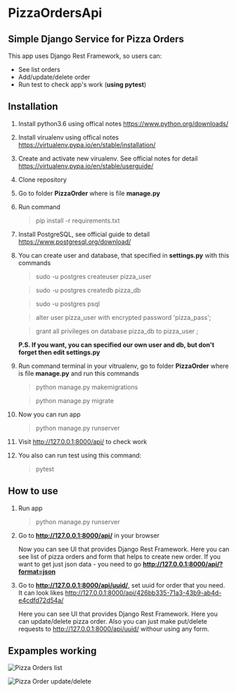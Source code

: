 # PizzaOrdersApi
Simple Django Service for Pizza Orders
-----
This app uses Django Rest Framework, so users can:
* See list orders
* Add/update/delete order
* Run test to check app's work (**using pytest**)
## Installation
1. Install python3.6 using offical notes https://www.python.org/downloads/
2. Install virualenv using offical notes https://virtualenv.pypa.io/en/stable/installation/
3. Create and activate new virualenv. See official notes for detail https://virtualenv.pypa.io/en/stable/userguide/
4. Clone repository
5. Go to folder **PizzaOrder** where is file **manage.py**
6. Run command 
    > pip install -r requirements.txt
7. Install PostgreSQL, see official guide to detail https://www.postgresql.org/download/
8. You can create user and database, that specified in **settings.py** with this commands
    > sudo -u postgres createuser pizza_user

    > sudo -u postgres createdb pizza_db

    > sudo -u postgres psql

    > alter user pizza_user with encrypted password 'pizza_pass';

    > grant all privileges on database pizza_db to pizza_user ;

    **P.S. If you want, you can specified our own user and db, but don't forget then edit settings.py**
9. Run command terminal in your vitrualenv, go to folder **PizzaOrder** where is file **manage.py** and run this commands
    > python manage.py makemigrations

    > python manage.py migrate
10. Now you can run app
    > python manage.py runserver
11. Visit http://127.0.0.1:8000/api/ to check work
12. You also can run test using this command:
    > pytest
## How to use
1. Run app
    > python manage.py runserver
2. Go to **http://127.0.0.1:8000/api/** in your browser

    Now you can see UI that provides Django Rest Framework. 
    Here you can see list of pizza orders and form that helps
    to create new order. If you want to get just json data - you 
    need to go **http://127.0.0.1:8000/api/?format=json**
   
3. Go to **http://127.0.0.1:8000/api/uuid/**, set uuid for order that you need.
It can look likes http://127.0.0.1:8000/api/426bb335-71a3-43b9-ab4d-e4cdfd72d54a/
 
    Here you can see UI that provides Django Rest Framework.
    Here you can update/delete pizza order. Also you can just make put/delete requests to http://127.0.0.1:8000/api/uuid/
    withour using any form.

## Expamples working
![Pizza Orders list](https://drive.google.com/uc?export=view&id=18ETGqKPca8g30jE0ZBGu2Sqrsx-aUApV)

![Pizza Order update/delete](https://drive.google.com/uc?export=view&id=1-eE4RuMY1EYnp6nZxpUmzlmRyY8I2oIg)